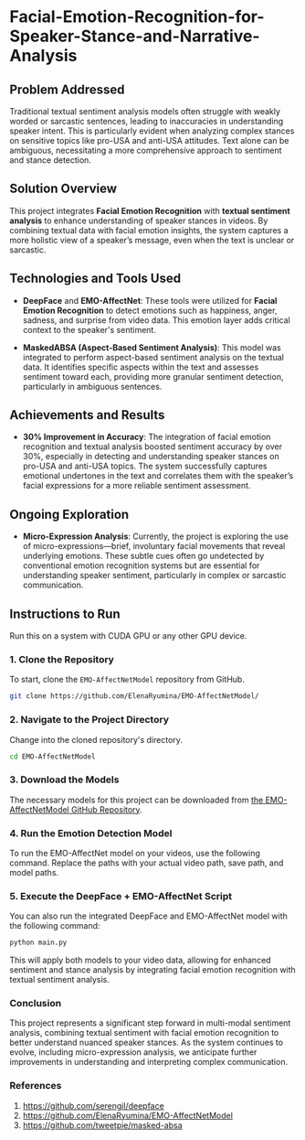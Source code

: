 # Facial-Emotion-Recognition-for-Speaker-Stance-and-Narrative-Analysis

## Problem Addressed

Traditional textual sentiment analysis models often struggle with weakly worded or sarcastic sentences, leading to inaccuracies in understanding speaker intent. This is particularly evident when analyzing complex stances on sensitive topics like pro-USA and anti-USA attitudes. Text alone can be ambiguous, necessitating a more comprehensive approach to sentiment and stance detection.

## Solution Overview

This project integrates **Facial Emotion Recognition** with **textual sentiment analysis** to enhance understanding of speaker stances in videos. By combining textual data with facial emotion insights, the system captures a more holistic view of a speaker’s message, even when the text is unclear or sarcastic.

## Technologies and Tools Used

- **DeepFace** and **EMO-AffectNet**: These tools were utilized for **Facial Emotion Recognition** to detect emotions such as happiness, anger, sadness, and surprise from video data. This emotion layer adds critical context to the speaker's sentiment.
  
- **MaskedABSA (Aspect-Based Sentiment Analysis)**: This model was integrated to perform aspect-based sentiment analysis on the textual data. It identifies specific aspects within the text and assesses sentiment toward each, providing more granular sentiment detection, particularly in ambiguous sentences.

## Achievements and Results

- **30% Improvement in Accuracy**: The integration of facial emotion recognition and textual analysis boosted sentiment accuracy by over 30%, especially in detecting and understanding speaker stances on pro-USA and anti-USA topics. The system successfully captures emotional undertones in the text and correlates them with the speaker’s facial expressions for a more reliable sentiment assessment.

## Ongoing Exploration

- **Micro-Expression Analysis**: Currently, the project is exploring the use of micro-expressions—brief, involuntary facial movements that reveal underlying emotions. These subtle cues often go undetected by conventional emotion recognition systems but are essential for understanding speaker sentiment, particularly in complex or sarcastic communication.

## Instructions to Run

Run this on a system with CUDA GPU or any other GPU device.

### 1. Clone the Repository

To start, clone the `EMO-AffectNetModel` repository from GitHub.

```bash
git clone https://github.com/ElenaRyumina/EMO-AffectNetModel/
```
### 2. Navigate to the Project Directory

Change into the cloned repository's directory.

```bash
cd EMO-AffectNetModel
```

### 3. Download the Models

The necessary models for this project can be downloaded from [the EMO-AffectNetModel GitHub Repository](https://github.com/ElenaRyumina/EMO-AffectNetModel/).

### 4. Run the Emotion Detection Model

To run the EMO-AffectNet model on your videos, use the following command. Replace the paths with your actual video path, save path, and model paths.

### 5. Execute the DeepFace + EMO-AffectNet Script

You can also run the integrated DeepFace and EMO-AffectNet model with the following command:

```bash
python main.py
```
This will apply both models to your video data, allowing for enhanced sentiment and stance analysis by integrating facial emotion recognition with textual sentiment analysis.

### Conclusion

This project represents a significant step forward in multi-modal sentiment analysis, combining textual sentiment with facial emotion recognition to better understand nuanced speaker stances. As the system continues to evolve, including micro-expression analysis, we anticipate further improvements in understanding and interpreting complex communication.

### References

1. https://github.com/serengil/deepface
2. https://github.com/ElenaRyumina/EMO-AffectNetModel
3. https://github.com/tweetpie/masked-absa



